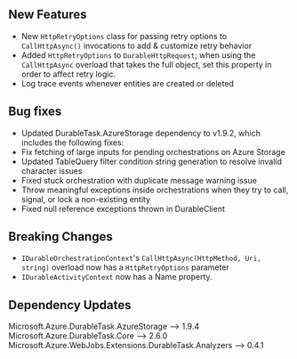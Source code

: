 ## New Features
* New `HttpRetryOptions` class for passing retry options to `CallHttpAsync()` invocations to add & customize retry behavior
* Added `HttpRetryOptions` to `DurableHttpRequest`; when using the `CallHttpAsync` overload that takes the full object, set this property in order to affect retry logic.
* Log trace events whenever entities are created or deleted

## Bug fixes
* Updated DurableTask.AzureStorage dependency to v1.9.2, which includes the following fixes:
* Fix fetching of large inputs for pending orchestrations on Azure Storage
* Updated TableQuery filter condition string generation to resolve invalid character issues
* Fixed stuck orchestration with duplicate message warning issue
* Throw meaningful exceptions inside orchestrations when they try to call, signal, or lock a non-existing entity
* Fixed null reference exceptions thrown in DurableClient

## Breaking Changes
* `IDurableOrchestrationContext`'s `CallHttpAsync(HttpMethod, Uri, string)` overload now has a `HttpRetryOptions` parameter
* `IDurableActivityContext` now has a Name property.

## Dependency Updates
Microsoft.Azure.DurableTask.AzureStorage --> 1.9.4
Microsoft.Azure.DurableTask.Core --> 2.6.0
Microsoft.Azure.WebJobs.Extensions.DurableTask.Analyzers --> 0.4.1
